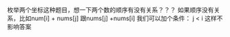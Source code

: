 

枚举两个坐标这种题目，想一下两个数的顺序有没有关系？？？
如果顺序没有关系，比如num[i] + nums[j] 跟nums[j] +nums[i]
我们可以加个条件： j < i 这样不影响答案

 